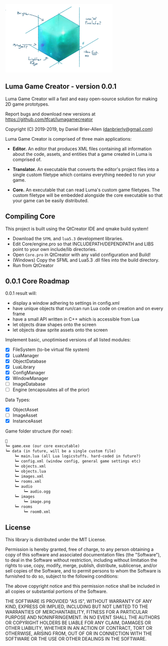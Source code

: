 ![Luma WIP Logo](https://raw.githubusercontent.com/tfcat/LumaGameCreator/master/promotional/Logo.png)

Luma Game Creator - version 0.0.1
--------------------------------------------------------
Luma Game Creator will a fast and easy
open-source solution for making 2D game prototypes.

Report bugs and download new versions at https://github.com/tfcat/lumagamecreator

Copyright (C) 2019-2019, by Daniel Brier-Allen (danbrierly@gmail.com)

Luma Game Creator is comprised of three main applications:
* **Editor.** An editor that produces XML files containing all information about 
  the code, assets, and entities that a game created in Luma is comprised of.

* **Translator.** An executable that converts the editor's project files into a 
  single custom filetype which contains everything needed to run your game.

* **Core.** An executable that can read Luma's custom game filetypes. The 
  custom filetype will be embedded alongside the core executable so that your game can
  be easily distributed.

Compiling Core
--------------------------------------------------------

This project is built using the QtCreator IDE and qmake build system!

* Download the `SFML` and `lua5.3` development libraries.
* Edit Core/engine.pro so that INCLUDEPATH/DEPENDPATH and LIBS point to your own include/lib directories.
* Open `Core.pro` in QtCreator with any valid configuration and Build!
* (Windows) Copy the SFML and Lua5.3 .dll files into the build directory.
* Run from QtCreator

0.0.1 Core Roadmap
--------------------------------------------------------
0.0.1 result will:
* display a window adhering to settings in config.xml
* have unique objects that run/can run Lua code on creation and on every frame
* have a small API written in C++ which is accessible from Lua
* let objects draw shapes onto the screen
* let objects draw sprite assets onto the screen

Implement basic, unoptimised versions of all listed modules:
- [x] FileSystem (to-be virtual file system)
- [x] LuaManager
- [x] ObjectDatabase
- [x] LuaLibrary
- [x] ConfigManager
- [x] WindowManager
- [ ] ImageDatabase
- [ ] Engine (encapsulates all of the prior)

Data Types:
- [x] ObjectAsset
- [ ] ImageAsset
- [x] InstanceAsset

Game folder structure (for now):
```
📁
┕━ game.exe (our core executable)
┕━ data (in future, will be a single custom file)
	┕━ main.lua (all Lua logicstuffs. hard-coded in future?)
	┕━ config.xml (window config, general game settings etc)
	┕━ objects.xml
	┕━ objects.lua
	┕━ images.xml
	┕━ rooms.xml
	┕━ audio
		┕━ audio.ogg
	┕━ images
		┕━ image.png
	┕━ rooms
		┕━ room0.xml
```

License
--------------------------------------------------------
This library is distributed under the MIT License.

Permission is hereby granted, free of charge, to any person
obtaining a copy of this software and associated documentation
files (the "Software"), to deal in the Software without
restriction, including without limitation the rights to use,
copy, modify, merge, publish, distribute, sublicense, and/or sell
copies of the Software, and to permit persons to whom the
Software is furnished to do so, subject to the following
conditions:

The above copyright notice and this permission notice shall be
included in all copies or substantial portions of the Software.

THE SOFTWARE IS PROVIDED "AS IS", WITHOUT WARRANTY OF ANY KIND,
EXPRESS OR IMPLIED, INCLUDING BUT NOT LIMITED TO THE WARRANTIES
OF MERCHANTABILITY, FITNESS FOR A PARTICULAR PURPOSE AND
NONINFRINGEMENT. IN NO EVENT SHALL THE AUTHORS OR COPYRIGHT
HOLDERS BE LIABLE FOR ANY CLAIM, DAMAGES OR OTHER LIABILITY,
WHETHER IN AN ACTION OF CONTRACT, TORT OR OTHERWISE, ARISING
FROM, OUT OF OR IN CONNECTION WITH THE SOFTWARE OR THE USE OR
OTHER DEALINGS IN THE SOFTWARE.
